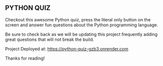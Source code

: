 ## PYTHON QUIZ

Checkout this awesome Python quiz, press the literal only button on the screen
and answer fun questions about the Python programming language.

Be sure to check back as we will be updating this project frequently adding
great questions that will not break the build.

Project Deployed at: https://python-quiz-gzb3.onrender.com

Thanks for reading!
